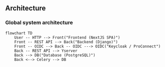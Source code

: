 ## Architecture

### Global system architecture

```mermaid
flowchart TD
    User -- HTTP --> Front("Frontend (NextJS SPA)")
    Front -- REST API --> Back("Backend (Django)")
    Front -- OIDC --> Back -- OIDC ---> OIDC("Keycloak / ProConnect")
    Back -- REST API --> Yserver
    Back --> DB("Database (PostgreSQL)")
    Back <--> Celery --> DB
```
